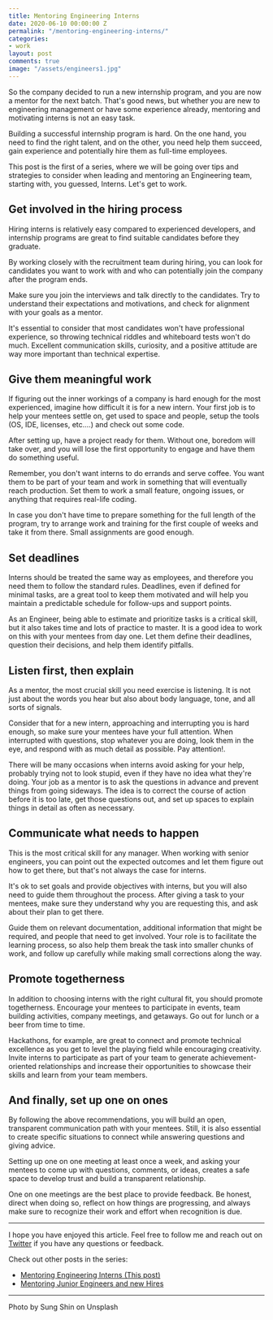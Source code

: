 ```yaml
---
title: Mentoring Engineering Interns
date: 2020-06-10 00:00:00 Z
permalink: "/mentoring-engineering-interns/"
categories:
- work
layout: post
comments: true
image: "/assets/engineers1.jpg"
---
```


So the company decided to run a new internship program, and you are now a mentor for the next batch. That's good news, but whether you are new to engineering management or have some experience already, mentoring and motivating interns is not an easy task.
<!--more-->
Building a successful internship program is hard.  On the one hand, you need to find the right talent, and on the other, you need help them succeed, gain experience and potentially hire them as full-time employees.

This post is the first of a series, where we will be going over tips and strategies to consider when leading and mentoring an Engineering team, starting with, you guessed, Interns. Let's get to work.

## Get involved in the hiring process
Hiring interns is relatively easy compared to experienced developers, and internship programs are great to find suitable candidates before they graduate.

By working closely with the recruitment team during hiring, you can look for candidates you want to work with and who can potentially join the company after the program ends.

Make sure you join the interviews and talk directly to the candidates.  Try to understand their expectations and motivations, and check for alignment with your goals as a mentor.

It's essential to consider that most candidates won't have professional experience, so throwing technical riddles and whiteboard tests won't do much.  Excellent communication skills, curiosity, and a positive attitude are way more important than technical expertise.

## Give them meaningful work
If figuring out the inner workings of a company is hard enough for the most experienced, imagine how difficult it is for a new intern.  Your first job is to help your mentees settle on, get used to space and people, setup the tools (OS, IDE, licenses, etc....) and check out some code.

After setting up, have a project ready for them.  Without one, boredom will take over, and you will lose the first opportunity to engage and have them do something useful.

Remember, you don't want interns to do errands and serve coffee.  You want them to be part of your team and work in something that will eventually reach production.  Set them to work a small feature, ongoing issues, or anything that requires real-life coding.

In case you don't have time to prepare something for the full length of the program, try to arrange work and training for the first couple of weeks and take it from there.  Small assignments are good enough.

## Set deadlines
Interns should be treated the same way as employees, and therefore you need them to follow the standard rules.  Deadlines, even if defined for minimal tasks, are a great tool to keep them motivated and will help you maintain a predictable schedule for follow-ups and support points.

As an Engineer,  being able to estimate and prioritize tasks is a critical skill, but it also takes time and lots of practice to master.   It is a good idea to work on this with your mentees from day one.  Let them define their deadlines, question their decisions, and help them identify pitfalls.  

## Listen first, then explain
As a mentor, the most crucial skill you need exercise is listening.  It is not just about the words you hear but also about body language, tone, and all sorts of signals.  

Consider that for a new intern, approaching and interrupting you is hard enough, so make sure your mentees have your full attention.  When interrupted with questions, stop whatever you are doing, look them in the eye, and respond with as much detail as possible.  Pay attention!.

There will be many occasions when interns avoid asking for your help, probably trying not to look stupid, even if they have no idea what they're doing.  Your job as a mentor is to ask the questions in advance and prevent things from going sideways.  The idea is to correct the course of action before it is too late, get those questions out, and set up spaces to explain things in detail as often as necessary.

## Communicate what needs to happen
This is the most critical skill for any manager.  When working with senior engineers, you can point out the expected outcomes and let them figure out how to get there, but that's not always the case for interns.  

It's ok to set goals and provide objectives with interns, but you will also need to guide them throughout the process.  After giving a task to your mentees, make sure they understand why you are requesting this, and ask about their plan to get there.  

Guide them on relevant documentation, additional information that might be required, and people that need to get involved.  Your role is to facilitate the learning process, so also help them break the task into smaller chunks of work, and follow up carefully while making small corrections along the way.

## Promote togetherness
In addition to choosing interns with the right cultural fit, you should promote togetherness.  Encourage your mentees to participate in events, team building activities, company meetings, and getaways.  Go out for lunch or a beer from time to time.

Hackathons, for example, are great to connect and promote technical excellence as you get to level the playing field while encouraging creativity.  Invite interns to participate as part of your team to generate achievement-oriented relationships and increase their opportunities to showcase their skills and learn from your team members.

## And finally, set up one on ones
By following the above recommendations, you will build an open, transparent communication path with your mentees. Still, it is also essential to create specific situations to connect while answering questions and giving advice.

Setting up one on one meeting at least once a week, and asking your mentees to come up with questions, comments, or ideas, creates a safe space to develop trust and build a transparent relationship.

One on one meetings are the best place to provide feedback.  Be honest, direct when doing so, reflect on how things are progressing, and always make sure to recognize their work and effort when recognition is due.

---

I hope you have enjoyed this article.  Feel free to follow me and reach out on [Twitter](https://twitter.com/afterxleep) if you have any questions or feedback.


Check out other posts in the series:

* [Mentoring Engineering Interns (This post)](/mentoring-engineering-interns/)
* [Mentoring Junior Engineers and new Hires](/mentoring-junior-software-engineers/)

---

Photo by Sung Shin on Unsplash
